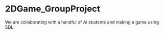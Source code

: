 # 2DGame_GroupProject
We are collaborating with a handful of AI students and making a game using SDL.
